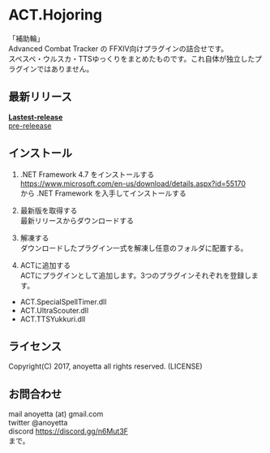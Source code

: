 # ACT.Hojoring
「補助輪」  
Advanced Combat Tracker の FFXIV向けプラグインの詰合せです。  
スペスペ・ウルスカ・TTSゆっくりをまとめたものです。これ自体が独立したプラグインではありません。

## 最新リリース
**[Lastest-release](https://github.com/anoyetta/ACT.Hojoring/releases/latest)**  
[pre-releease](https://github.com/anoyetta/ACT.Hojoring/releases)

## インストール
1. .NET Framework 4.7 をインストールする  
https://www.microsoft.com/en-us/download/details.aspx?id=55170  
から .NET Framework を入手してインストールする

2. 最新版を取得する  
最新リリースからダウンロードする

3. 解凍する  
ダウンロードしたプラグイン一式を解凍し任意のフォルダに配置する。

4. ACTに追加する  
ACTにプラグインとして追加します。3つのプラグインそれぞれを登録します。  
* ACT.SpecialSpellTimer.dll
* ACT.UltraScouter.dll
* ACT.TTSYukkuri.dll

## ライセンス
Copyright(C) 2017, anoyetta all rights reserved.
(LICENSE)

## お問合わせ
mail anoyetta (at) gmail.com  
twitter @anoyetta  
discord https://discord.gg/n6Mut3F  
まで。
